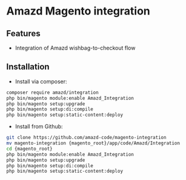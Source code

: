 # Amazd Magento integration

## Features

- Integration of Amazd wishbag-to-checkout flow

## Installation

- Install via composer:

```sh
composer require amazd/integration
php bin/magento module:enable Amazd_Integration
php bin/magento setup:upgrade
php bin/magento setup:di:compile
php bin/magento setup:static-content:deploy
```

- Install from Github:

```sh
git clone https://github.com/amazd-code/magento-integration
mv magento-integration {magento_root}/app/code/Amazd/Integration
cd {magento_root}
php bin/magento module:enable Amazd_Integration
php bin/magento setup:upgrade
php bin/magento setup:di:compile
php bin/magento setup:static-content:deploy
```
